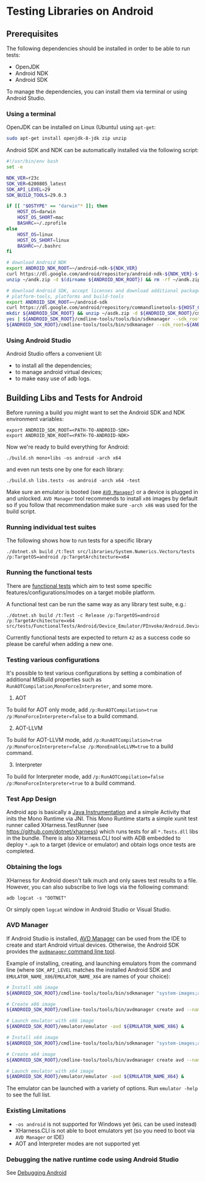 # Testing Libraries on Android

## Prerequisites

The following dependencies should be installed in order to be able to run tests:

- OpenJDK
- Android NDK
- Android SDK

To manage the dependencies, you can install them via terminal or using Android Studio.

### Using a terminal

OpenJDK can be installed on Linux (Ubuntu) using `apt-get`:
```bash
sudo apt-get install openjdk-8-jdk zip unzip
```

Android SDK and NDK can be automatically installed via the following script:
```bash
#!/usr/bin/env bash
set -e

NDK_VER=r23c
SDK_VER=6200805_latest
SDK_API_LEVEL=29
SDK_BUILD_TOOLS=29.0.3

if [[ "$OSTYPE" == "darwin"* ]]; then
    HOST_OS=darwin
    HOST_OS_SHORT=mac
    BASHRC=~/.zprofile
else
    HOST_OS=linux
    HOST_OS_SHORT=linux
    BASHRC=~/.bashrc
fi

# download Android NDK
export ANDROID_NDK_ROOT=~/android-ndk-${NDK_VER}
curl https://dl.google.com/android/repository/android-ndk-${NDK_VER}-${HOST_OS}.zip -L --output ~/andk.zip
unzip ~/andk.zip -d $(dirname ${ANDROID_NDK_ROOT}) && rm -rf ~/andk.zip

# download Android SDK, accept licenses and download additional packages such as
# platform-tools, platforms and build-tools
export ANDROID_SDK_ROOT=~/android-sdk
curl https://dl.google.com/android/repository/commandlinetools-${HOST_OS_SHORT}-${SDK_VER}.zip -L --output ~/asdk.zip
mkdir ${ANDROID_SDK_ROOT} && unzip ~/asdk.zip -d ${ANDROID_SDK_ROOT}/cmdline-tools && rm -rf ~/asdk.zip
yes | ${ANDROID_SDK_ROOT}/cmdline-tools/tools/bin/sdkmanager --sdk_root=${ANDROID_SDK_ROOT} --licenses
${ANDROID_SDK_ROOT}/cmdline-tools/tools/bin/sdkmanager --sdk_root=${ANDROID_SDK_ROOT} "platform-tools" "platforms;android-${SDK_API_LEVEL}" "build-tools;${SDK_BUILD_TOOLS}"
```

### Using Android Studio

Android Studio offers a convenient UI:
- to install all the dependencies;
- to manage android virtual devices;
- to make easy use of adb logs.

## Building Libs and Tests for Android

Before running a build you might want to set the Android SDK and NDK environment variables:
```
export ANDROID_SDK_ROOT=<PATH-TO-ANDROID-SDK>
export ANDROID_NDK_ROOT=<PATH-TO-ANDROID-NDK>  
```

Now we're ready to build everything for Android:
```
./build.sh mono+libs -os android -arch x64
```
and even run tests one by one for each library:
```
./build.sh libs.tests -os android -arch x64 -test
```
Make sure an emulator is booted (see [`AVD Manager`](#avd-manager)) or a device is plugged in and unlocked.
`AVD Manager` tool recommends to install `x86` images by default so if you follow that recommendation make sure `-arch x86` was used for the build script.

### Running individual test suites
The following shows how to run tests for a specific library
```
./dotnet.sh build /t:Test src/libraries/System.Numerics.Vectors/tests /p:TargetOS=android /p:TargetArchitecture=x64
```

### Running the functional tests

There are [functional tests](https://github.com/dotnet/runtime/tree/main/src/tests/FunctionalTests/) which aim to test some specific features/configurations/modes on a target mobile platform.

A functional test can be run the same way as any library test suite, e.g.:
```
./dotnet.sh build /t:Test -c Release /p:TargetOS=android /p:TargetArchitecture=x64 src/tests/FunctionalTests/Android/Device_Emulator/PInvoke/Android.Device_Emulator.PInvoke.Test.csproj
```

Currently functional tests are expected to return `42` as a success code so please be careful when adding a new one.

### Testing various configurations

It's possible to test various configurations by setting a combination of additional MSBuild properties such as `RunAOTCompilation`,`MonoForceInterpreter`, and some more.

1. AOT

To build for AOT only mode, add `/p:RunAOTCompilation=true /p:MonoForceInterpreter=false` to a build command.

2. AOT-LLVM

To build for AOT-LLVM mode, add `/p:RunAOTCompilation=true /p:MonoForceInterpreter=false /p:MonoEnableLLVM=true` to a build command.

3. Interpreter

To build for Interpreter mode, add `/p:RunAOTCompilation=false /p:MonoForceInterpreter=true` to a build command.

### Test App Design
Android app is basically a [Java Instrumentation](https://github.com/dotnet/runtime/blob/main/src/tasks/AndroidAppBuilder/Templates/MonoRunner.java) and a simple Activity that inits the Mono Runtime via JNI. This Mono Runtime starts a simple xunit test
runner called XHarness.TestRunner (see https://github.com/dotnet/xharness) which runs tests for all `*.Tests.dll` libs in the bundle. There is also XHarness.CLI tool with ADB embedded to deploy `*.apk` to a target (device or emulator) and obtain logs once tests are completed.

### Obtaining the logs
XHarness for Android doesn't talk much and only saves test results to a file. However, you can also subscribe to live logs via the following command:
```
adb logcat -s "DOTNET"
```
Or simply open `logcat` window in Android Studio or Visual Studio.

### AVD Manager
If Android Studio is installed, [AVD Manager](https://developer.android.com/studio/run/managing-avds) can be used from the IDE to create and start Android virtual devices. Otherwise, the Android SDK provides the [`avdmanager` command line tool](https://developer.android.com/studio/command-line/avdmanager).

Example of installing, creating, and launching emulators from the command line (where `SDK_API_LEVEL` matches the installed Android SDK and `EMULATOR_NAME_X86`/`EMULATOR_NAME_X64` are names of your choice):
```bash
# Install x86 image
${ANDROID_SDK_ROOT}/cmdline-tools/tools/bin/sdkmanager "system-images;android-${SDK_API_LEVEL};default;x86"

# Create x86 image
${ANDROID_SDK_ROOT}/cmdline-tools/tools/bin/avdmanager create avd --name ${EMULATOR_NAME_X86} --package "system-images;android-${SDK_API_LEVEL};default;x86"

# Launch emulator with x86 image
${ANDROID_SDK_ROOT}/emulator/emulator -avd ${EMULATOR_NAME_X86} &

# Install x64 image
${ANDROID_SDK_ROOT}/cmdline-tools/tools/bin/sdkmanager "system-images;android-${SDK_API_LEVEL};default;x86_64"

# Create x64 image
${ANDROID_SDK_ROOT}/cmdline-tools/tools/bin/avdmanager create avd --name ${EMULATOR_NAME_X64} --package "system-images;android-${SDK_API_LEVEL};default;x86_64"

# Launch emulator with x64 image
${ANDROID_SDK_ROOT}/emulator/emulator -avd ${EMULATOR_NAME_X64} &
```
The emulator can be launched with a variety of options. Run `emulator -help` to see the full list.

### Existing Limitations
- `-os android` is not supported for Windows yet (`WSL` can be used instead)
- XHarness.CLI is not able to boot emulators yet (so you need to boot via `AVD Manager` or IDE)
- AOT and Interpreter modes are not supported yet

### Debugging the native runtime code using Android Studio

See [Debugging Android](../../debugging/mono/android-debugging.md)
